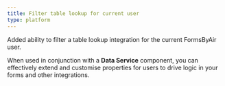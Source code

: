 ```yaml
---
title: Filter table lookup for current user
type: platform
---
```


Added ability to filter a table lookup integration for the current FormsByAir user.

When used in conjunction with a **Data Service** component, you can effectively extend and customise properties for users to drive logic in your forms and other integrations.